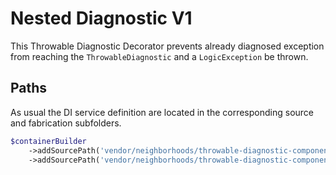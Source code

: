 # Nested Diagnostic V1
This Throwable Diagnostic Decorator prevents already diagnosed exception from reaching the `ThrowableDiagnostic` and a `LogicException` be thrown.

## Paths
As usual the DI service definition are located in the corresponding source and fabrication subfolders.

```php
$containerBuilder
    ->addSourcePath('vendor/neighborhoods/throwable-diagnostic-component/fab/ThrowableDiagnosticV1Decorators/NestedDiagnosticV1')
    ->addSourcePath('vendor/neighborhoods/throwable-diagnostic-component/src/ThrowableDiagnosticV1Decorators/NestedDiagnosticV1');
```
